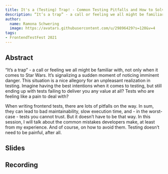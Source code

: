 ```yaml
---
title: It's a (Testing) Trap! - Common Testing Pitfalls and How to Solve Them
description: “It’s a trap” - a call or feeling we all might be familiar with, not only when it comes to Star Wars.
author:
  name: Ramona Schwering
  image: https://avatars.githubusercontent.com/u/29896429?s=120&v=4
tags:
- FrontendTestFest 2021
---
```


## Abstract

“It’s a trap” - a call or feeling we all might be familiar with, not only when it comes to Star Wars. It’s signalizing a sudden moment of noticing imminent danger. This situation is a nice allegory for an unpleasant realization in testing. Imagine having the best intentions when it comes to testing, but still ending up with tests failing to deliver you any value at all? Tests who are feeling like a pain to deal with?

When writing frontend tests, there are lots of pitfalls on the way. In sum, they can lead to bad maintainability, slow execution time, and - in the worst-case - tests you cannot trust. But it doesn’t have to be that way. In this session, I will talk about the common mistakes developers make, at least from my experience. And of course, on how to avoid them. Testing doesn’t need to be painful, after all.

## Slides

<media-grid :media="[{
name: 'Slides',
url: 'https://speakerdeck.com/leichteckig/its-a-testing-trap-common-testing-pitfalls-and-how-to-solve-them'
}]"></media-grid>

## Recording

<media-grid :media="[{
name: 'Front-End Test Fest',
url: 'https://www.youtube-nocookie.com/embed/uvJwWQLaVqU'
}]"></media-grid>
